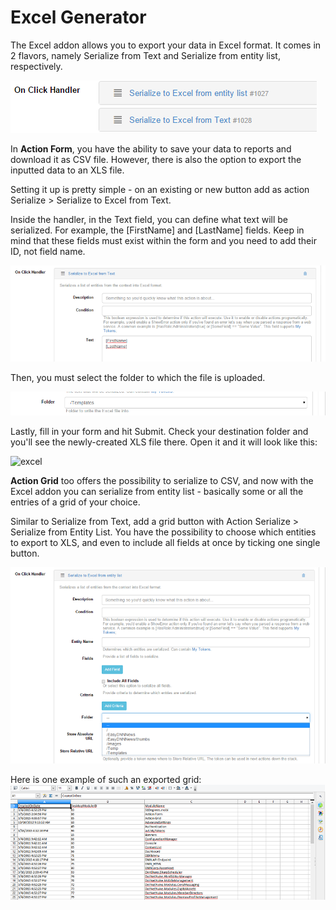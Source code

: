 # Excel Generator

The Excel addon allows you to export your data in Excel format. It comes in 2 flavors, namely Serialize from Text and Serialize from entity list, respectively.

![excel actions](assets/both-buttons.png)

In **Action Form**, you have the ability to save your data to reports and download it as CSV file. However, there is also the option to export the inputted data to an XLS file.

Setting it up is pretty simple - on an existing or new button add as action Serialize > Serialize to Excel from Text.

Inside the handler, in the Text field, you can define what text will be serialized. For example, the \[FirstName\] and \[LastName\] fields. Keep in mind that these fields must exist within the form and you need to add their ID, not field name.

![excel actions](assets/serialize-to-excel.png)

Then, you must select the folder to which the file is uploaded.

![excel actions](assets/excel-folder.png)

Lastly, fill in your form and hit Submit. Check your destination folder and you'll see the newly-created XLS file there. Open it and it will look like this:

![excel](assets/test-excel.png)

**Action Grid** too offers the possibility to serialize to CSV, and now with the Excel addon you can serialize from entity list - basically some or all the entries of a grid of your choice.

Similar to Serialize from Text, add a grid button with Action Serialize > Serialize from Entity List. You have the possibility to choose which entities to export to XLS, and even to include all fields at once by ticking one single button.

![excel](assets/serialize-entity.png)

Here is one example of such an exported grid:
![excel](assets/grid.png)
